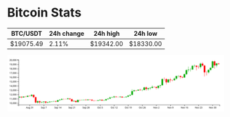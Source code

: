 # Bitcoin Stats

BTC/USDT|24h change|24h high|24h low|
|---|---|---|---|
|$19075.49|2.11%|$19342.00|$18330.00|

<img src="./chart.svg">
